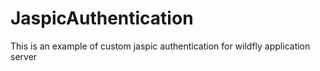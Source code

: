 # JaspicAuthentication
This is an example of custom jaspic authentication for wildfly application server

